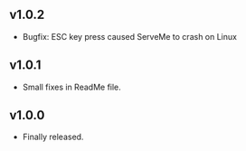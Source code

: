 ## v1.0.2
* Bugfix: ESC key press caused ServeMe to crash on Linux

## v1.0.1
* Small fixes in ReadMe file.

## v1.0.0
* Finally released.